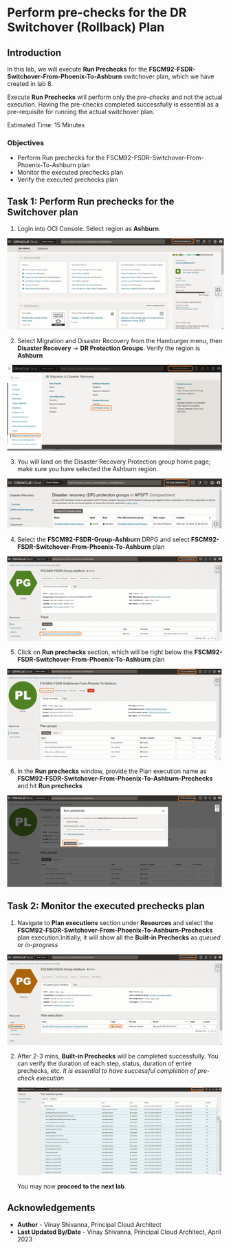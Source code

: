 # Perform pre-checks for the DR Switchover (Rollback) Plan

## Introduction

In this lab, we will execute **Run Prechecks** for the **FSCM92-FSDR-Switchover-From-Phoenix-To-Ashburn** switchover plan, which we have created in lab 8.

Execute **Run Prechecks**  will perform only the *pre-checks* and not the actual execution. Having the pre-checks completed successfully is essential as a pre-requisite for running the actual switchover plan.

Estimated Time: 15 Minutes

### Objectives

- Perform Run prechecks for the FSCM92-FSDR-Switchover-From-Phoenix-To-Ashburn plan
- Monitor the executed prechecks plan
- Verify the executed prechecks plan

## Task 1: Perform Run prechecks for the Switchover plan

1. Login into OCI Console. Select region as **Ashburn**.

  ![phoenix oci console](./images/ashburn-region.png)

2. Select Migration and Disaster Recovery from the Hamburger menu, then **Disaster Recovery** -> **DR Protection Groups**. Verify the region is **Ashburn**

  ![phoenix navigate drpg](./images/ashburn-drpgpage.png)

3. You will land on the Disaster Recovery Protection group home page; make sure you have selected the Ashburn region.

  ![drpg landing page](./images/ashburn-drpg.png)

4. Select the **FSCM92-FSDR-Group-Ashburn** DRPG and select **FSCM92-FSDR-Switchover-From-Phoenix-To-Ashburn** plan

  ![drpg switchover plan](./images/phoenix-sw-plan.png)

5. Click on **Run prechecks** section, which will be right below the **FSCM92-FSDR-Switchover-From-Phoenix-To-Ashburn** plan

  ![navigate drpg prechecks](./images/phoenix-run-prechecks.png)

6. In the **Run prechecks** window, provide the Plan execution name as **FSCM92-FSDR-Switchover-From-Phoenix-To-Ashburn-Prechecks** and hit **Run prechecks**

  ![drpg execute prechecks](./images/phoenix-execute-prechecks.png)

## Task 2: Monitor the executed prechecks plan

1. Navigate to **Plan executions** section under **Resources** and select the **FSCM92-FSDR-Switchover-From-Phoenix-To-Ashburn-Prechecks** plan execution.Initially, it will show all the **Built-in Prechecks** as *queued or in-progress*

  ![prechecks status](./images/phoenix-execute-in-progress.png)

2. After 2-3 mins, **Built-in Prechecks**  will be completed successfully. You can verify the duration of each step, status, duration of entire prechecks, etc. *It is essential to have successful completion of pre-check execution*

      ![prechecks completed](./images/phoenix-execute-done.png)

   You may now **proceed to the next lab**.

## Acknowledgements

- **Author** -  Vinay Shivanna, Principal Cloud Architect
- **Last Updated By/Date** -  Vinay Shivanna, Principal Cloud Architect, April 2023
